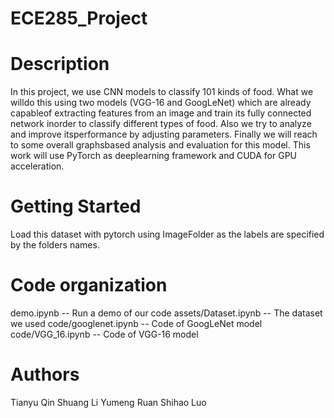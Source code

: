 # ECE285_Project

Description
===========

In this project, we use CNN models to classify 101 kinds of food. What we willdo this using two models (VGG-16 and GoogLeNet) which are already capableof extracting features from an image and train its fully connected network inorder to classify different types of food. Also we try to analyze and improve itsperformance by adjusting parameters. Finally we will reach to some overall graphsbased analysis and evaluation for this model. This work will use PyTorch as deeplearning framework and CUDA for GPU acceleration.

Getting Started
===============
Load this dataset with pytorch using ImageFolder as the labels are specified by the folders names.


Code organization
=================

demo.ipynb                   --     Run a demo of our code
assets/Dataset.ipynb         --     The dataset we used
code/googlenet.ipynb         --     Code of GoogLeNet model
code/VGG_16.ipynb            --     Code of VGG-16 model

Authors
=======
Tianyu Qin
Shuang Li
Yumeng Ruan
Shihao Luo


